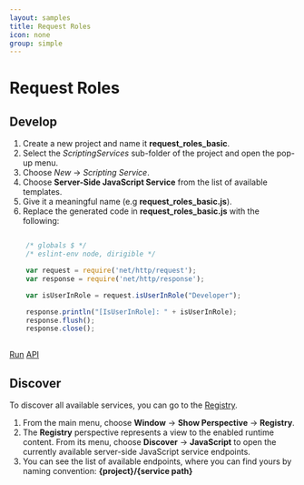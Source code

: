 ```yaml
---
layout: samples
title: Request Roles
icon: none
group: simple
---
```


Request Roles
===

Develop
--

1. Create a new project and name it **request_roles_basic**.
2. Select the *ScriptingServices* sub-folder of the project and open the pop-up menu.
3. Choose *New* -> *Scripting Service*.
4. Choose **Server-Side JavaScript Service** from the list of available templates.
5. Give it a meaningful name (e.g **request_roles_basic.js**).
6. Replace the generated code in **request_roles_basic.js** with the following:

```javascript

	/* globals $ */
	/* eslint-env node, dirigible */

	var request = require('net/http/request');
	var response = require('net/http/response');

	var isUserInRole = request.isUserInRole("Developer");

	response.println("[IsUserInRole]: " + isUserInRole);
	response.flush();
	response.close();
	
```

<div class="btn-toolbar pull-right">
	<a class="btn btn-warning" href="http://dirigible.eclipse.org/services/ui/anonymous.html?git=https://github.com/dirigiblelabs/sample_net_http_request_roles_basic.git">Run</a>
	<a class="btn btn-info" href="http://www.dirigible.io/api/http_request.html">API</a>
</div>

Discover
--
To discover all available services, you can go to the [Registry](../help/registry.html).

1. From the main menu, choose **Window** -> **Show Perspective** -> **Registry**.
2. The **Registry** perspective represents a view to the enabled runtime content. From its menu, choose **Discover** -> **JavaScript** to open the currently available server-side JavaScript service endpoints.
3. You can see the list of available endpoints, where you can find yours by naming convention: **{project}/{service path}**
